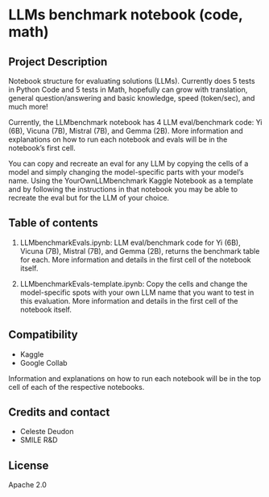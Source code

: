 # LLMs benchmark notebook (code, math)

## Project Description 

Notebook structure for evaluating solutions (LLMs). Currently does 5 tests in Python Code and 5 tests in Math, hopefully can grow with translation, general question/answering and basic knowledge, speed (token/sec), and much more! 

Currently, the LLMbenchmark notebook has 4 LLM eval/benchmark code: Yi (6B), Vicuna (7B), Mistral (7B), and Gemma (2B). More information and explanations on how to run each notebook and evals will be in the notebook’s first cell. 

You can copy and recreate an eval for any LLM by copying the cells of a model and simply changing the model-specific parts with your model’s name. Using the YourOwnLLMbenchmark Kaggle Notebook as a template and by following the instructions in that notebook you may be able to recreate the eval but for the LLM of your choice. 

## Table of contents

1) LLMbenchmarkEvals.ipynb: LLM eval/benchmark code for Yi (6B), Vicuna (7B), Mistral (7B), and Gemma (2B), returns the benchmark table for each. More information and details in the first cell of the notebook itself.

2) LLMbenchmarkEvals-template.ipynb: Copy the cells and change the model-specific spots with your own LLM name that you want to test in this evaluation. More information and details in the first cell of the notebook itself.

## Compatibility

- Kaggle
- Google Collab

Information and explanations on how to run each notebook will be in the top cell of each of the respective notebooks. 

## Credits and contact 

- Celeste Deudon 
- SMILE R&D

## License

Apache 2.0
